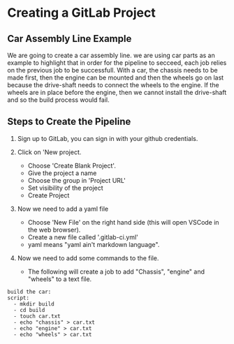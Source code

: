 # Creating a GitLab Project

## Car Assembly Line Example
We are going to create a car assembly line. we are using car parts as an example to highlight that in order for the pipeline to secceed, each job relies on the previous job to be successfull. With a car, the chassis needs to be made first, then the engine can be mounted and then the wheels go on last because the drive-shaft needs to connect the wheels to the engine. If the wheels are in place before the engine, then we cannot install the drive-shaft and so the build process would fail.

## Steps to Create the Pipeline

1. Sign up to GitLab, you can sign in with your github credentials.
2. Click on 'New project.
   - Choose 'Create Blank Project'.
   - Give the project a name
   - Choose the group in 'Project URL'
   - Set visibility of the project
   - Create Project

3. Now we need to add a yaml file
   - Choose 'New File' on the right hand side (this will open VSCode in the web browser).
   - Create a new file called '.gitlab-ci.yml'
   - yaml means "yaml ain't markdown language".

4. Now we need to add some commands to the file.
    - The following will create a job to add "Chassis", "engine" and "wheels" to a text file.
  ```
  build the car:
  script:
    - mkdir build
    - cd build
    - touch car.txt
    - echo "chassis" > car.txt
    - echo "engine" > car.txt
    - echo "wheels" > car.txt
  ```